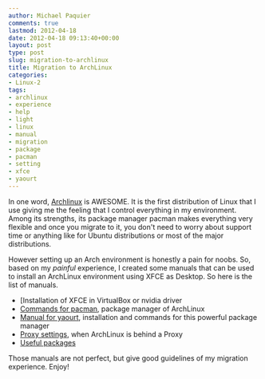 ```yaml
---
author: Michael Paquier
comments: true
lastmod: 2012-04-18
date: 2012-04-18 09:13:40+00:00
layout: post
type: post
slug: migration-to-archlinux
title: Migration to ArchLinux
categories:
- Linux-2
tags:
- archlinux
- experience
- help
- light
- linux
- manual
- migration
- package
- pacman
- setting
- xfce
- yaourt
---
```


In one word, [Archlinux](http://www.archlinux.org/) is AWESOME. It
is the first distribution of Linux that I use giving me the feeling
that I control everything in my environment. Among its strengths,
its package manager pacman makes everything very flexible and once
you migrate to it, you don't need to worry about support time or
anything like for Ubuntu distributions or most of the major distributions.

However setting up an Arch environment is honestly a pain for noobs.
So, based on my *painful* experience, I created some manuals that can be
used to install an ArchLinux environment using XFCE as Desktop. So here
is the list of manuals.

  * [Installation of XFCE in VirtualBox or nvidia driver
  * [Commands for pacman](/manuals/archlinux/pacman/), package manager
  of ArchLinux
  * [Manual for yaourt](/manuals/archlinux/yaourt/), installation and
  commands for this powerful package manager
  * [Proxy settings](/manuals/archlinux/proxy-settings/), when ArchLinux
  is behind a Proxy
  * [Useful packages](/manuals/archlinux/useful-packages/)

Those manuals are not perfect, but give good guidelines of my migration
experience. Enjoy!

